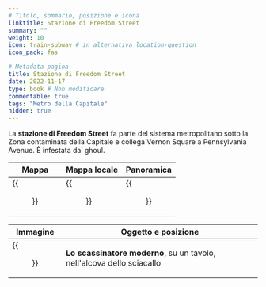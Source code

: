 ```yaml
---
# Titolo, sommario, posizione e icona
linktitle: Stazione di Freedom Street
summary: ""
weight: 10
icon: train-subway # in alternativa location-question
icon_pack: fas

# Metadata pagina
title: Stazione di Freedom Street
date: 2022-11-17
type: book # Non modificare
commentable: true
tags: "Metro della Capitale"
hidden: true
---
```


<div class="fo3">


La **stazione di Freedom Street** fa parte del sistema metropolitano sotto la Zona contaminata della Capitale e collega Vernon Square a Pennsylvania Avenue. È infestata dai ghoul.

| Mappa | Mappa locale | Panoramica |
| ----- | ------------ | ---------- |
| {{<figure src="fo3/Freedom_Street_Station_loc.webp">}}  |  {{<figure src="fo3/Metro_Freedom_Street_Station.webp">}} |  {{<figure src="fo3/Freedom_Street_station.webp">}} |

| Immagine | Oggetto e posizione |
| -------- | ------------------- |
| {{<figure src="fo3/Tumblers_Today_Freedom_Street_station.webp">}}  | **Lo scassinatore moderno**, su un tavolo, nell'alcova dello sciacallo  |

</div>
